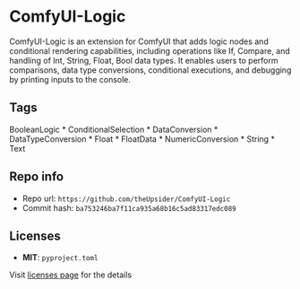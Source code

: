 # ComfyUI-Logic
ComfyUI-Logic is an extension for ComfyUI that adds logic nodes and conditional rendering capabilities, including operations like If, Compare, and handling of Int, String, Float, Bool data types. It enables users to perform comparisons, data type conversions, conditional executions, and debugging by printing inputs to the console.

## Tags
BooleanLogic * ConditionalSelection * DataConversion * DataTypeConversion * Float * FloatData * NumericConversion * String * Text

## Repo info
- Repo url: `https://github.com/theUpsider/ComfyUI-Logic`
- Commit hash: `ba753246ba7f11ca935a68b16c5ad83317edc089`

## Licenses
- **MIT**: `pyproject.toml`

Visit [licenses page](licenses.md) for the details
